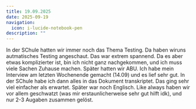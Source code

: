 ```yaml
---
title: 19.09.2025
date: 2025-09-19
navigation:
  icon: i-lucide-notebook-pen
description: ""
---
```


In der SChule hatten wir immer noch das Thema Testing. Da haben wiruns autmatisches Testing angeschaut. Das war extrem spannend. Da es aber etwas komplizierter ist, bin ich nicht ganz nachgekommen, und ich muss viele Sachen Zuhause machen. Später hatten wir ABU. Ich habe mein Interview am letzten Wochenende gemacht (14.09) und es lief sehr gut. In der SChule habe ich dann alles in das Dokument transkriptet. Das ging sehr viel einfacher als erwartet. Später war noch Englisch. Like always haben wir vor allem geschwatzt (was mir erstaunlicherweise sehr gut hilft idk), und nur 2-3 Augaben zusammen gelöst.